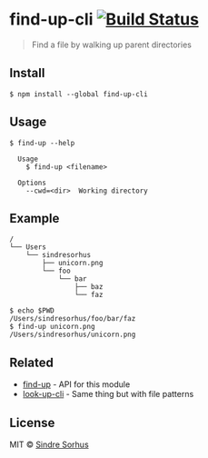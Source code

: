 # find-up-cli [![Build Status](https://travis-ci.org/sindresorhus/find-up-cli.svg?branch=master)](https://travis-ci.org/sindresorhus/find-up-cli)

> Find a file by walking up parent directories


## Install

```
$ npm install --global find-up-cli
```


## Usage

```
$ find-up --help

  Usage
    $ find-up <filename>

  Options
    --cwd=<dir>  Working directory
```


## Example

```
/
└── Users
    └── sindresorhus
        ├── unicorn.png
        └── foo
            └── bar
                ├── baz
                └── faz
```

```
$ echo $PWD
/Users/sindresorhus/foo/bar/faz
$ find-up unicorn.png
/Users/sindresorhus/unicorn.png
```


## Related

- [find-up](https://github.com/sindresorhus/find-up) - API for this module
- [look-up-cli](https://github.com/lydell/look-up-cli) - Same thing but with file patterns


## License

MIT © [Sindre Sorhus](https://sindresorhus.com)
